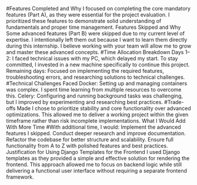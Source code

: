 #Features Completed and Why
I focused on completing the core mandatory features (Part A), as they were essential for the project evaluation. I prioritized these features to demonstrate solid understanding of fundamentals and proper time management.
Features Skipped and Why
Some advanced features (Part B) were skipped due to my current level of expertise. I intentionally left them out because I want to learn them directly during this internship. I believe working with your team will allow me to grow and master these advanced concepts.
#Time Allocation Breakdown
Days 1–2: I faced technical issues with my PC, which delayed my start. To stay committed, I invested in a new machine specifically to continue this project.
Remaining days: Focused on implementing the required features, troubleshooting errors, and researching solutions to technical challenges.
#Technical Challenges Faced
Docker: Setting up and managing containers was complex. I spent time learning from multiple resources to overcome this.
Celery: Configuring and running background tasks was challenging, but I improved by experimenting and researching best practices.
#Trade-offs Made
I chose to prioritize stability and core functionality over advanced optimizations. This allowed me to deliver a working project within the given timeframe rather than risk incomplete implementations.
What I Would Add With More Time
#With additional time, I would:
Implement the advanced features I skipped.
Conduct deeper research and improve documentation.
Refactor the codebase for better structure and scalability.
Ensure full functionality from A to Z with polished features and best practices.
Justification for Using Django Templates for the Frontend
I used Django templates as they provided a simple and effective solution for rendering the frontend. This approach allowed me to focus on backend logic while still delivering a functional user interface without requiring a separate frontend framework.
